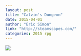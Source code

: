 ```yaml
---
layout: post
title: "Calvin's Dungeon"
date: 2015-04-01
author: "Eric Simon"
link: "http://steamscapes.com/"
categories: 2015 rpg
---
```

![]({{site.url}}/2015images/CalvinsDungeon.jpg)
